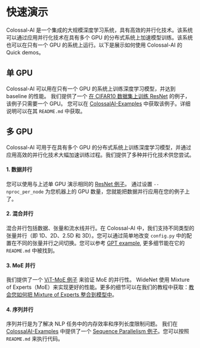 # 快速演示

Colossal-AI 是一个集成的大规模深度学习系统，具有高效的并行化技术。该系统可以通过应用并行化技术在具有多个 GPU 的分布式系统上加速模型训练。该系统也可以在只有一个 GPU 的系统上运行。以下是展示如何使用 Colossal-AI 的 Quick demos。

## 单 GPU

Colossal-AI 可以用在只有一个 GPU 的系统上训练深度学习模型，并达到 baseline 的性能。 我们提供了一个 [在 CIFAR10 数据集上训练 ResNet](https://github.com/hpcaitech/ColossalAI/tree/main/examples/images/resnet) 的例子，该例子只需要一个 GPU。
您可以在 [ColossalAI-Examples](https://github.com/hpcaitech/ColossalAI/tree/main/examples) 中获取该例子。详细说明可以在其 `README.md` 中获取。

## 多 GPU

Colossal-AI 可用于在具有多个 GPU 的分布式系统上训练深度学习模型，并通过应用高效的并行化技术大幅加速训练过程。我们提供了多种并行化技术供您尝试。

#### 1. 数据并行

您可以使用与上述单 GPU 演示相同的 [ResNet 例子](https://github.com/hpcaitech/ColossalAI/tree/main/examples/images/resnet)。 通过设置 `--nproc_per_node` 为您机器上的 GPU 数量，您就能把数据并行应用在您的例子上了。

#### 2. 混合并行

混合并行包括数据、张量和流水线并行。在 Colossal-AI 中，我们支持不同类型的张量并行（即 1D、2D、2.5D 和 3D）。您可以通过简单地改变 `config.py` 中的配置在不同的张量并行之间切换。您可以参考 [GPT example](https://github.com/hpcaitech/ColossalAI/tree/main/examples/language/gpt), 更多细节能在它的 `README.md` 中被找到。

#### 3. MoE 并行

<!-- TODO: 在colossalai中实现这个例子 -->

我们提供了一个 [ViT-MoE 例子](https://github.com/hpcaitech/ColossalAI-Examples/tree/main/image/moe) 来验证 MoE 的并行性。 WideNet 使用 Mixture of Experts（MoE）来实现更好的性能。更多的细节可以在我们的教程中获取：[教会您如何把 Mixture of Experts 整合到模型中](../advanced_tutorials/integrate_mixture_of_experts_into_your_model.md)。

#### 4. 序列并行

序列并行是为了解决 NLP 任务中的内存效率和序列长度限制问题。 我们在 [ColossalAI-Examples](https://github.com/hpcaitech/ColossalAI/tree/main/examples) 中提供了一个 [Sequence Parallelism 例子](https://github.com/hpcaitech/ColossalAI/tree/main/examples/tutorial/sequence_parallel)。您可以按照 `README.md` 来执行代码。
